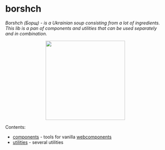 # borshch
_Borshch (Борщ) - is a Ukrainian soup consisting from a lot of ingredients. This lib is a pan of components and utilities that can be used separately and in combination._<br>
<p align="center">
  <img width="250" src="https://github.com/user-attachments/assets/0e803d4d-8676-45fd-80bf-376bb2a7dc7b">
</p>

Contents:
* [components](https://github.com/trofima/borshch/tree/main/packages/components) - tools for vanilla [webcomponents](https://developer.mozilla.org/en-US/docs/Web/Web_Components)
* [utilities](https://github.com/trofima/borshch/tree/main/packages/utilities) - several utilities
